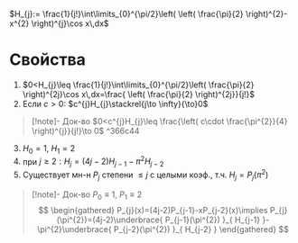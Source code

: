 $H_{j}:= \frac{1}{j!}\int\limits_{0}^{\pi/2}\left( \left( \frac{\pi}{2} \right)^{2}-x^{2} \right)^{j}\cos x\,dx$
# Свойства

1. $0<H_{j}\leq \frac{1}{j!}\int\limits_{0}^{\pi/2}\left( \frac{\pi}{2} \right)^{2j}\cos x\,dx=\frac{ \left( \frac{\pi}{2} \right)^{2j}}{j!}$
2. Если $c>0$: $c^{j}H_{j}\stackrel{j\to \infty}{\to}0$
>[!note]- Док-во
>$0<c^{j}H_{j}\leq \frac{\left( c\cdot \frac{\pi^{2}}{4} \right)^{j}}{j!}\to 0$ ^366c44
3. $H_{0}=1,\ H_{1}=2$
4. при $j\geq 2: H_{j}=(4j-2)H_{j-1}-\pi^{2}H_{j-2}$
5. Существует мн-н $P_{j}$ степени $\leq j$ с целыми коэф., т.ч. $H_{j}=P_{j}(\pi^{2})$
>[!note]- Док-во
> $P_{0} \equiv 1,\ P_{1}\equiv 2$
> $$
> \begin{gathered}
> P_{j}(x)=(4j-2)P_{j-1}-xP_{j-2}(x)\implies P_{j}(\pi^{2})=(4j-2)\underbrace{ P_{j-1}(\pi^{2}) }_{ H_{j-1} }-\pi^{2}\underbrace{ P_{j-2}(\pi^{2}) }_{ H_{j-2} }
> \end{gathered}
> $$
